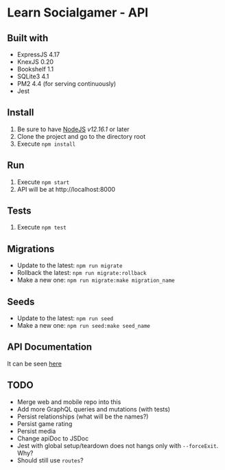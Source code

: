 # Learn Socialgamer - API

## Built with

* ExpressJS 4.17
* KnexJS 0.20
* Bookshelf 1.1
* SQLite3 4.1
* PM2 4.4 (for serving continuously)
* Jest

## Install

1. Be sure to have [NodeJS](https://nodejs.org/en/) *v12.16.1* or later
2. Clone the project and go to the directory root
3. Execute `npm install`

## Run

1. Execute `npm start`
2. API will be at http://localhost:8000

## Tests

1. Execute `npm test`

## Migrations

* Update to the latest: `npm run migrate`
* Rollback the latest: `npm run migrate:rollback`
* Make a new one: `npm run migrate:make migration_name`

## Seeds

* Update to the latest: `npm run seed`
* Make a new one: `npm run seed:make seed_name`

## API Documentation

It can be seen [here](http://sasknot.github.io/learn-socialgamer-api/)


## TODO

* Merge web and mobile repo into this
* Add more GraphQL queries and mutations (with tests)
* Persist relationships (what will be the names?)
* Persist game rating
* Persist media
* Change apiDoc to JSDoc
* Jest  with global setup/teardown does not hangs only with `--forceExit`. Why?
* Should still use `routes`?